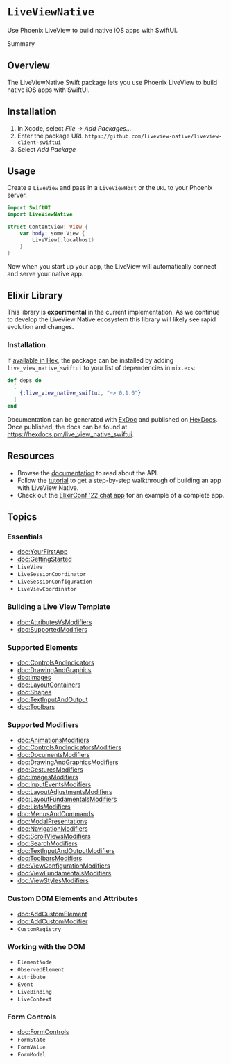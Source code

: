 # ``LiveViewNative``
Use Phoenix LiveView to build native iOS apps with SwiftUI.

<!--@START_MENU_TOKEN@-->Summary<!--@END_MENU_TOKEN@-->

## Overview
The LiveViewNative Swift package lets you use Phoenix LiveView to build native iOS apps with SwiftUI.

## Installation

1. In Xcode, select *File → Add Packages...*
2. Enter the package URL `https://github.com/liveview-native/liveview-client-swiftui`
3. Select *Add Package*

## Usage
Create a `LiveView` and pass in a ``LiveViewHost`` or the `URL` to your Phoenix server.

```swift
import SwiftUI
import LiveViewNative

struct ContentView: View {
    var body: some View {
        LiveView(.localhost)
    }
}
```

Now when you start up your app, the LiveView will automatically connect and serve your native app.

## Elixir Library

This library is **experimental** in the current implementation. As we continue to develop the LiveView Native ecosystem this library will likely see rapid evolution and changes.

### Installation

If [available in Hex](https://hex.pm/docs/publish), the package can be installed
by adding `live_view_native_swiftui` to your list of dependencies in `mix.exs`:

```elixir
def deps do
  [
    {:live_view_native_swiftui, "~> 0.1.0"}
  ]
end
```

Documentation can be generated with [ExDoc](https://github.com/elixir-lang/ex_doc)
and published on [HexDocs](https://hexdocs.pm). Once published, the docs can
be found at <https://hexdocs.pm/live_view_native_swiftui>.

## Resources

- Browse the [documentation](https://liveview-native.github.io/liveview-client-swiftui/documentation/liveviewnative/) to read about the API.
- Follow the [tutorial](https://liveview-native.github.io/liveview-client-swiftui/tutorials/yourfirstapp) to get a step-by-step walkthrough of building an app with LiveView Native.
- Check out the [ElixirConf '22 chat app](https://github.com/liveview-native/elixirconf_chat) for an example of a complete app.

## Topics

### Essentials

- <doc:YourFirstApp>
- <doc:GettingStarted>
- ``LiveView``
- ``LiveSessionCoordinator``
- ``LiveSessionConfiguration``
- ``LiveViewCoordinator``

### Building a Live View Template

- <doc:AttributesVsModifiers>
- <doc:SupportedModifiers>

### Supported Elements

- <doc:ControlsAndIndicators>
- <doc:DrawingAndGraphics>
- <doc:Images>
- <doc:LayoutContainers>
- <doc:Shapes>
- <doc:TextInputAndOutput>
- <doc:Toolbars>

### Supported Modifiers
- <doc:AnimationsModifiers>
- <doc:ControlsAndIndicatorsModifiers>
- <doc:DocumentsModifiers>
- <doc:DrawingAndGraphicsModifiers>
- <doc:GesturesModifiers>
- <doc:ImagesModifiers>
- <doc:InputEventsModifiers>
- <doc:LayoutAdjustmentsModifiers>
- <doc:LayoutFundamentalsModifiers>
- <doc:ListsModifiers>
- <doc:MenusAndCommands>
- <doc:ModalPresentations>
- <doc:NavigationModifiers>
- <doc:ScrollViewsModifiers>
- <doc:SearchModifiers>
- <doc:TextInputAndOutputModifiers>
- <doc:ToolbarsModifiers>
- <doc:ViewConfigurationModifiers>
- <doc:ViewFundamentalsModifiers>
- <doc:ViewStylesModifiers>

### Custom DOM Elements and Attributes

- <doc:AddCustomElement>
- <doc:AddCustomModifier>
- ``CustomRegistry``

### Working with the DOM

- ``ElementNode``
- ``ObservedElement``
- ``Attribute``
- ``Event``
- ``LiveBinding``
- ``LiveContext``

### Form Controls
- <doc:FormControls>
- ``FormState``
- ``FormValue``
- ``FormModel``

